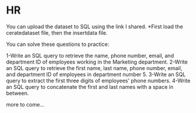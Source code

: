 # HR

You can upload the dataset to SQL using the link I shared.
*First load the ceratedataset file, then the insertdata file.

You can solve these questions to practice:

1-Write an SQL query to retrieve the name, phone number, email, and department ID of employees working in the Marketing department.
2-Write an SQL query to retrieve the first name, last name, phone number, email, and department ID of employees in department number 5.
3-Write an SQL query to extract the first three digits of employees' phone numbers.
4-Write an SQL query to concatenate the first and last names with a space in between.

more to come...


